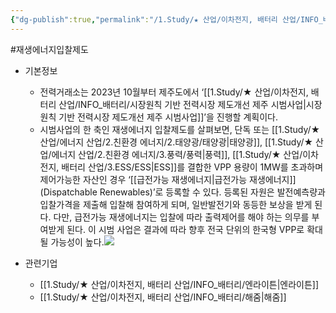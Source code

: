 ```yaml
---
{"dg-publish":true,"permalink":"/1.Study/★ 산업/이차전지, 배터리 산업/INFO_배터리/재생에너지 입찰제도/","created":"2024-11-20T21:02:27.698+09:00","updated":"2025-06-26T16:52:21.662+09:00"}
---
```


#재생에너지입찰제도

- 기본정보
	- 전력거래소는 2023년 10월부터 제주도에서 ‘[[1.Study/★ 산업/이차전지, 배터리 산업/INFO_배터리/시장원칙 기반 전력시장 제도개선 제주 시범사업\|시장원칙 기반 전력시장 제도개선 제주 시범사업]]’을 진행할 계획이다. 
	- 시범사업의 한 축인 재생에너지 입찰제도를 살펴보면, 단독 또는 [[1.Study/★ 산업/에너지 산업/2.친환경 에너지/2.태양광/태양광\|태양광]], [[1.Study/★ 산업/에너지 산업/2.친환경 에너지/3.풍력/풍력\|풍력]], [[1.Study/★ 산업/이차전지, 배터리 산업/3.ESS/ESS\|ESS]]를 결합한 VPP 용량이 1MW를 초과하며 제어가능한 자산인 경우 ‘[[급전가능 재생에너지\|급전가능 재생에너지]](Dispatchable Renewables)’로 등록할 수 있다. 등록된 자원은 발전예측량과 입찰가격을 제출해 입찰해 참여하게 되며, 일반발전기와 동등한 보상을 받게 된다. 다만, 급전가능 재생에너지는 입찰에 따라 출력제어를 해야 하는 의무를 부여받게 된다. 이 시범 사업은 결과에 따라 향후 전국 단위의 한국형 VPP로 확대될 가능성이 높다.![](https://i.imgur.com/UkCNDwW.png)


- 관련기업
	- [[1.Study/★ 산업/이차전지, 배터리 산업/INFO_배터리/엔라이튼\|엔라이튼]]
	- [[1.Study/★ 산업/이차전지, 배터리 산업/INFO_배터리/해줌\|해줌]]

